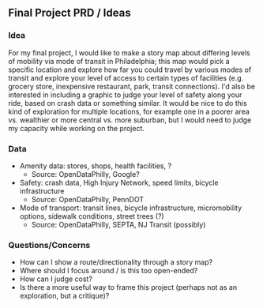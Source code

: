 ## Final Project PRD / Ideas
### Idea
For my final project, I would like to make a story map about differing levels of mobility via mode of transit in Philadelphia; this map would pick a specific
location and explore how far you could travel by various modes of transit and explore your level of access to certain types of facilities (e.g. grocery store,
inexpensive restaurant, park, transit connections). I'd also be interested in including a graphic to judge your level of safety along your ride, based on 
crash data or something similar. It would be nice to do this kind of exploration for multiple locations, for example one in a poorer area vs. wealthier or 
more central vs. more suburban, but I would need to judge my capacity while working on the project. 


### Data
- Amenity data: stores, shops, health facilities, ?
  - Source: OpenDataPhilly, Google?
- Safety: crash data, High Injury Network, speed limits, bicycle infrastructure
  - Source: OpenDataPhilly, PennDOT
- Mode of transport: transit lines, bicycle infrastructure, micromobility options, sidewalk conditions, street trees (?)
  - Source: OpenDataPhilly, SEPTA, NJ Transit (possibly)


### Questions/Concerns
- How can I show a route/directionality through a story map?
- Where should I focus around / is this too open-ended?
- How can I judge cost?
- Is there a more useful way to frame this project (perhaps not as an exploration, but a critique)?
